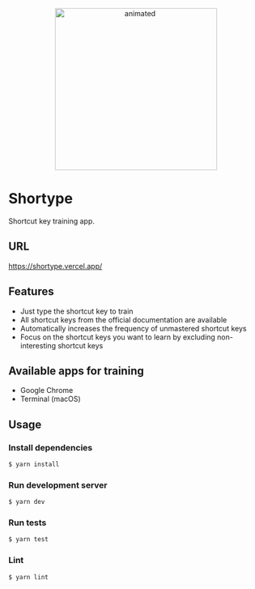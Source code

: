<p align="center">
  <img style="height: 20rem;" src="https://user-images.githubusercontent.com/15713392/161007516-353e752d-dace-4b67-9ef9-afbbce0572ea.gif" alt="animated" />
</p>

# Shortype

Shortcut key training app.

## URL

https://shortype.vercel.app/

## Features

- Just type the shortcut key to train
- All shortcut keys from the official documentation are available
- Automatically increases the frequency of unmastered shortcut keys
- Focus on the shortcut keys you want to learn by excluding non-interesting shortcut keys

## Available apps for training

- Google Chrome
- Terminal (macOS)

## Usage

### Install dependencies

```bash
$ yarn install
```

### Run development server

```bash
$ yarn dev
```

### Run tests

```bash
$ yarn test
```

### Lint

```bash
$ yarn lint
```
